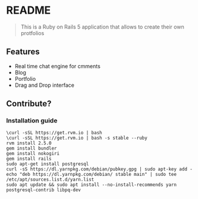 # README

> This is a Ruby on Rails 5 application that allows to create their own protfolios

## Features
- Real time chat engine for cmments
- Blog
- Portfolio
- Drag and Drop interface

## Contribute?
### Installation guide
```
\curl -sSL https://get.rvm.io | bash
\curl -sSL https://get.rvm.io | bash -s stable --ruby
rvm install 2.5.0
gem install bundler
gem install nokogiri
gem install rails
sudo apt-get install postgresql 
curl -sS https://dl.yarnpkg.com/debian/pubkey.gpg | sudo apt-key add -
echo "deb https://dl.yarnpkg.com/debian/ stable main" | sudo tee /etc/apt/sources.list.d/yarn.list
sudo apt update && sudo apt install --no-install-recommends yarn
postgresql-contrib libpq-dev
```